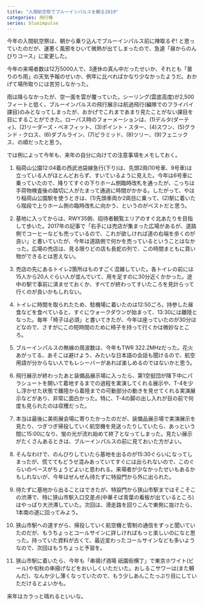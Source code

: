 ```yaml
---
title: "入間航空祭でブルーインパルスを観る2019"
categories: 飛行機
series: blueimpulse
---
```


今年の入間航空祭は、朝から乗り込んでブルーインパルス前に陣取るぞ! と思っていたのだが、運悪く風邪をひいて微熱が出てしまったので、急遽「昼からのんびりコース」に変更した。

今年の来場者数は12万5000人で、3連休の真ん中だったせいか、それとも「曇りのち雨」の天気予報のせいか、例年に比べればかなり少なかったようだ。おかげて場所取りには苦労しなかった。

雨は降らなかったが、空一面を雲が覆っていた。シーリング(雲底高度)が2,500フィートと低く、ブルーインパルスの飛行展示は航過飛行(編隊でのフライバイ課目)のみとなってしまったが、おかげでこれまであまり見たことがない課目を目にすることができた。ローパス時のフォーメーションは、(1)デルタ(ダーティ)、(2)リーダーズ・ベネフィット、(3)ポイント・スター、(4)スワン、(5)グランド・クロス、(6)ダブルライン、(7)ピラミッド、(8)ツリー、(9)フェニックス、の順だったと思う。

では例によって今年も、来年の自分に向けての注意事項をメモしておく。

1. 稲荷山公園12:04着の西武池袋線急行(下り)は、先頭2両(10号車、9号車)は立っている人がほとんどおらず、すいているように見えた。今年は6号車に乗っていたので、降りてすぐの下りホーム側臨時改札を通ったが、こっちは手荷物検査後の踏切に人がたまって通過に時間がかかる。したがって、やはり稲荷山公園駅を使うときは、(1)先頭車両か2両目に乗って、(2)駅に着いたら階段で上りホーム側の臨時改札に向かう、というのがベストだと思う。

1. 基地に入ってからは、RWY35側、招待者観覧エリアのすぐ北あたりを目指して歩いた。2017年の記事で「右手には売店が集まった広場があるが、道路側でコーヒーなども売っているので、これが欲しければ道の右端を歩くのが良い」と書いていたが、今年は道路側で何かを売っているということはなかった。広場の売店は、見る限りどの店も長蛇の列で、この時間まともに買い物ができるとは思えない。

1. 売店の先にあるトイレ2箇所はものすごく混雑していた。各トイレの前には15人から20人ぐらい人が並んでいて、用を足すのに30分近くかかった。途中の駅で事前に済ませておくか、すべてが終わってすいたころを見計らって行くのが良いかもしれない。

1. トイレに時間を取られたため、駐機場に着いたのは12:50ごろ。持参した昼食などを食べていると、すぐにウォークダウンが始まって、13:30には離陸となった。毎年「椅子は必須」と書いてきたが、今年は座っていたのが30分ほどなので、さすがにこの短時間のために椅子を持って行くかは微妙なところ。

1. ブルーインパルスの無線の周波数は、今年もTWR 322.2MHzだった。花火あがってる、あそこは避けよう、みたいな日本語の会話も聞けるので、航空用語が分からない人でもレシーバーがあれば楽しめるのではないかと思う。

1. 飛行展示が終わったあと装備品展示場に入ったら、第1空挺団が降下中にパラシュートを開いて着地するまでの過程を実演してくれる展示や、T-4を少し浮かせた状態で離陸から着陸までの可動部分の動きを見せてくれる実演展示などがあり、非常に面白かった。特に、T-4の脚の出し入れが目の前で何度も見られたのは収穫だった。

1. 本当は最後に美術展会場に寄りたかったのだが、装備品展示場で実演展示を見たり、つぎつぎ帰投していく航空機を見送ったりしていたら、あっという間に15:00になり、蛍の光が流れ始めて終了となってしまった。見たい展示がたくさんあるときは、ブルーインパルスの前に見ておいた方がよい。

1. そんなわけで、のんびりしていたら基地を出るのが15:30ぐらいになってしまったが、慌ててもどうせ混みあっていてすぐには出られないので、このぐらいのペースがちょうどよいと思われる。来場者が少なかったせいもあるかもしれないが、今年はぜんぜん待たずに特設門から外に出られた。

1. 待たずに基地から出ることはできたが、特設門から狭山市駅まではそこそこの渋滞で、特に狭山市駅入口交差点(中華そば青葉の看板が出ているところ)はやっぱり大渋滞していた。次回は、滑走路を回りこんで東側に抜けたら、1本南の道に回ってみよう。

1. 狭山市駅への道すがら、帰投していく航空機と管制の通信をずっと聞いていたのだが、もうちょっとコールサインに詳しければもっと楽しいのになと思った。持っていた資料が古くて、最近変わったコールサインなども多いようなので、次回はもうちょっと予習を。

1. 狭山市駅に着いたら、今年も「串揚げ酒場 祇園街横丁」で東京ホワイト(ビール)や旬秋の串揚げなどをおいしくいただいた。おしるこサワーは(また頼んだ)、なんか少し薄くなっていたので、もう少しあんこたっぷり目にしていただけるとよいかも。

来年はカラっと晴れるといいな。
